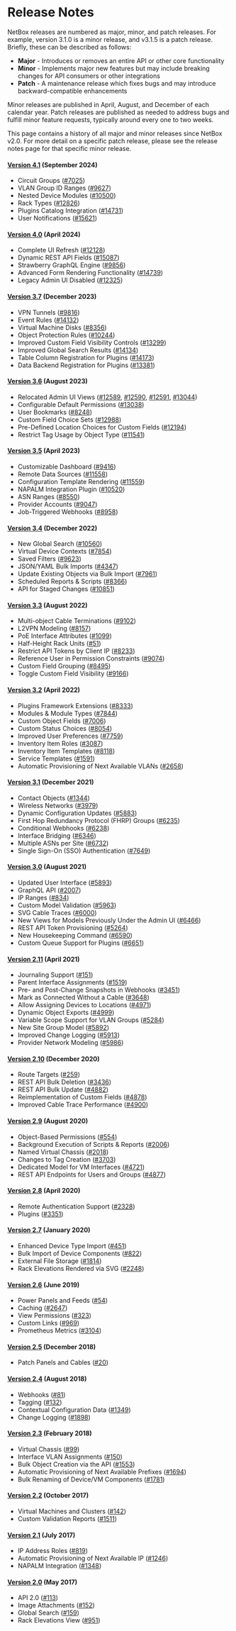# Release Notes

NetBox releases are numbered as major, minor, and patch releases. For example, version 3.1.0 is a minor release, and v3.1.5 is a patch release. Briefly, these can be described as follows:

* **Major** - Introduces or removes an entire API or other core functionality
* **Minor** - Implements major new features but may include breaking changes for API consumers or other integrations
* **Patch** - A maintenance release which fixes bugs and may introduce backward-compatible enhancements

Minor releases are published in April, August, and December of each calendar year. Patch releases are published as needed to address bugs and fulfill minor feature requests, typically around every one to two weeks.

This page contains a history of all major and minor releases since NetBox v2.0. For more detail on a specific patch release, please see the release notes page for that specific minor release.

#### [Version 4.1](./version-4.1.md) (September 2024)

* Circuit Groups ([#7025](https://github.com/netbox-community/netbox/issues/7025))
* VLAN Group ID Ranges ([#9627](https://github.com/netbox-community/netbox/issues/9627))
* Nested Device Modules ([#10500](https://github.com/netbox-community/netbox/issues/10500))
* Rack Types ([#12826](https://github.com/netbox-community/netbox/issues/12826))
* Plugins Catalog Integration ([#14731](https://github.com/netbox-community/netbox/issues/14731))
* User Notifications ([#15621](https://github.com/netbox-community/netbox/issues/15621))

#### [Version 4.0](./version-4.0.md) (April 2024)

* Complete UI Refresh ([#12128](https://github.com/netbox-community/netbox/issues/12128))
* Dynamic REST API Fields ([#15087](https://github.com/netbox-community/netbox/issues/15087))
* Strawberry GraphQL Engine ([#9856](https://github.com/netbox-community/netbox/issues/9856))
* Advanced Form Rendering Functionality ([#14739](https://github.com/netbox-community/netbox/issues/14739))
* Legacy Admin UI Disabled ([#12325](https://github.com/netbox-community/netbox/issues/12325))

#### [Version 3.7](./version-3.7.md) (December 2023)

* VPN Tunnels ([#9816](https://github.com/netbox-community/netbox/issues/9816))
* Event Rules ([#14132](https://github.com/netbox-community/netbox/issues/14132))
* Virtual Machine Disks ([#8356](https://github.com/netbox-community/netbox/issues/8356))
* Object Protection Rules ([#10244](https://github.com/netbox-community/netbox/issues/10244))
* Improved Custom Field Visibility Controls ([#13299](https://github.com/netbox-community/netbox/issues/13299))
* Improved Global Search Results ([#14134](https://github.com/netbox-community/netbox/issues/14134))
* Table Column Registration for Plugins ([#14173](https://github.com/netbox-community/netbox/issues/14173))
* Data Backend Registration for Plugins ([#13381](https://github.com/netbox-community/netbox/issues/13381))

#### [Version 3.6](./version-3.6.md) (August 2023)

* Relocated Admin UI Views ([#12589](https://github.com/netbox-community/netbox/issues/12589), [#12590](https://github.com/netbox-community/netbox/issues/12590), [#12591](https://github.com/netbox-community/netbox/issues/12591), [#13044](https://github.com/netbox-community/netbox/issues/13044))
* Configurable Default Permissions ([#13038](https://github.com/netbox-community/netbox/issues/13038))
* User Bookmarks ([#8248](https://github.com/netbox-community/netbox/issues/8248))
* Custom Field Choice Sets ([#12988](https://github.com/netbox-community/netbox/issues/12988))
* Pre-Defined Location Choices for Custom Fields ([#12194](https://github.com/netbox-community/netbox/issues/12194))
* Restrict Tag Usage by Object Type ([#11541](https://github.com/netbox-community/netbox/issues/11541))

#### [Version 3.5](./version-3.5.md) (April 2023)

* Customizable Dashboard ([#9416](https://github.com/netbox-community/netbox/issues/9416))
* Remote Data Sources ([#11558](https://github.com/netbox-community/netbox/issues/11558))
* Configuration Template Rendering ([#11559](https://github.com/netbox-community/netbox/issues/11559))
* NAPALM Integration Plugin ([#10520](https://github.com/netbox-community/netbox/issues/10520))
* ASN Ranges ([#8550](https://github.com/netbox-community/netbox/issues/8550))
* Provider Accounts ([#9047](https://github.com/netbox-community/netbox/issues/9047))
* Job-Triggered Webhooks  ([#8958](https://github.com/netbox-community/netbox/issues/8958))

#### [Version 3.4](./version-3.4.md) (December 2022)

* New Global Search ([#10560](https://github.com/netbox-community/netbox/issues/10560))
* Virtual Device Contexts ([#7854](https://github.com/netbox-community/netbox/issues/7854))
* Saved Filters ([#9623](https://github.com/netbox-community/netbox/issues/9623))
* JSON/YAML Bulk Imports ([#4347](https://github.com/netbox-community/netbox/issues/4347))
* Update Existing Objects via Bulk Import ([#7961](https://github.com/netbox-community/netbox/issues/7961))
* Scheduled Reports & Scripts ([#8366](https://github.com/netbox-community/netbox/issues/8366))
* API for Staged Changes ([#10851](https://github.com/netbox-community/netbox/issues/10851))

#### [Version 3.3](./version-3.3.md) (August 2022)

* Multi-object Cable Terminations ([#9102](https://github.com/netbox-community/netbox/issues/9102))
* L2VPN Modeling ([#8157](https://github.com/netbox-community/netbox/issues/8157))
* PoE Interface Attributes ([#1099](https://github.com/netbox-community/netbox/issues/1099))
* Half-Height Rack Units ([#51](https://github.com/netbox-community/netbox/issues/51))
* Restrict API Tokens by Client IP ([#8233](https://github.com/netbox-community/netbox/issues/8233))
* Reference User in Permission Constraints ([#9074](https://github.com/netbox-community/netbox/issues/9074))
* Custom Field Grouping ([#8495](https://github.com/netbox-community/netbox/issues/8495))
* Toggle Custom Field Visibility ([#9166](https://github.com/netbox-community/netbox/issues/9166))

#### [Version 3.2](./version-3.2.md) (April 2022)

* Plugins Framework Extensions ([#8333](https://github.com/netbox-community/netbox/issues/8333))
* Modules & Module Types ([#7844](https://github.com/netbox-community/netbox/issues/7844))
* Custom Object Fields ([#7006](https://github.com/netbox-community/netbox/issues/7006))
* Custom Status Choices ([#8054](https://github.com/netbox-community/netbox/issues/8054))
* Improved User Preferences ([#7759](https://github.com/netbox-community/netbox/issues/7759))
* Inventory Item Roles ([#3087](https://github.com/netbox-community/netbox/issues/3087))
* Inventory Item Templates ([#8118](https://github.com/netbox-community/netbox/issues/8118))
* Service Templates ([#1591](https://github.com/netbox-community/netbox/issues/1591))
* Automatic Provisioning of Next Available VLANs ([#2658](https://github.com/netbox-community/netbox/issues/2658))

#### [Version 3.1](./version-3.1.md) (December 2021)

* Contact Objects ([#1344](https://github.com/netbox-community/netbox/issues/1344))
* Wireless Networks ([#3979](https://github.com/netbox-community/netbox/issues/3979))
* Dynamic Configuration Updates ([#5883](https://github.com/netbox-community/netbox/issues/5883))
* First Hop Redundancy Protocol (FHRP) Groups ([#6235](https://github.com/netbox-community/netbox/issues/6235))
* Conditional Webhooks ([#6238](https://github.com/netbox-community/netbox/issues/6238))
* Interface Bridging ([#6346](https://github.com/netbox-community/netbox/issues/6346))
* Multiple ASNs per Site ([#6732](https://github.com/netbox-community/netbox/issues/6732))
* Single Sign-On (SSO) Authentication ([#7649](https://github.com/netbox-community/netbox/issues/7649))

#### [Version 3.0](./version-3.0.md) (August 2021)

* Updated User Interface ([#5893](https://github.com/netbox-community/netbox/issues/5893))
* GraphQL API ([#2007](https://github.com/netbox-community/netbox/issues/2007))
* IP Ranges ([#834](https://github.com/netbox-community/netbox/issues/834))
* Custom Model Validation ([#5963](https://github.com/netbox-community/netbox/issues/5963))
* SVG Cable Traces ([#6000](https://github.com/netbox-community/netbox/issues/6000))
* New Views for Models Previously Under the Admin UI ([#6466](https://github.com/netbox-community/netbox/issues/6466))
* REST API Token Provisioning ([#5264](https://github.com/netbox-community/netbox/issues/5264))
* New Housekeeping Command ([#6590](https://github.com/netbox-community/netbox/issues/6590))
* Custom Queue Support for Plugins ([#6651](https://github.com/netbox-community/netbox/issues/6651))

#### [Version 2.11](./version-2.11.md) (April 2021)

* Journaling Support ([#151](https://github.com/netbox-community/netbox/issues/151))
* Parent Interface Assignments ([#1519](https://github.com/netbox-community/netbox/issues/1519))
* Pre- and Post-Change Snapshots in Webhooks ([#3451](https://github.com/netbox-community/netbox/issues/3451))
* Mark as Connected Without a Cable ([#3648](https://github.com/netbox-community/netbox/issues/3648))
* Allow Assigning Devices to Locations ([#4971](https://github.com/netbox-community/netbox/issues/4971))
* Dynamic Object Exports ([#4999](https://github.com/netbox-community/netbox/issues/4999))
* Variable Scope Support for VLAN Groups ([#5284](https://github.com/netbox-community/netbox/issues/5284))
* New Site Group Model ([#5892](https://github.com/netbox-community/netbox/issues/5892))
* Improved Change Logging ([#5913](https://github.com/netbox-community/netbox/issues/5913))
* Provider Network Modeling ([#5986](https://github.com/netbox-community/netbox/issues/5986))

#### [Version 2.10](./version-2.10.md) (December 2020)

* Route Targets ([#259](https://github.com/netbox-community/netbox/issues/259))
* REST API Bulk Deletion ([#3436](https://github.com/netbox-community/netbox/issues/3436))
* REST API Bulk Update ([#4882](https://github.com/netbox-community/netbox/issues/4882))
* Reimplementation of Custom Fields ([#4878](https://github.com/netbox-community/netbox/issues/4878))
* Improved Cable Trace Performance ([#4900](https://github.com/netbox-community/netbox/issues/4900))

#### [Version 2.9](./version-2.9.md) (August 2020)

* Object-Based Permissions ([#554](https://github.com/netbox-community/netbox/issues/554))
* Background Execution of Scripts & Reports ([#2006](https://github.com/netbox-community/netbox/issues/2006))
* Named Virtual Chassis ([#2018](https://github.com/netbox-community/netbox/issues/2018))
* Changes to Tag Creation ([#3703](https://github.com/netbox-community/netbox/issues/3703))
* Dedicated Model for VM Interfaces ([#4721](https://github.com/netbox-community/netbox/issues/4721))
* REST API Endpoints for Users and Groups ([#4877](https://github.com/netbox-community/netbox/issues/4877))

#### [Version 2.8](./version-2.8.md) (April 2020)

* Remote Authentication Support ([#2328](https://github.com/netbox-community/netbox/issues/2328))
* Plugins ([#3351](https://github.com/netbox-community/netbox/issues/3351))

#### [Version 2.7](./version-2.7.md) (January 2020)

* Enhanced Device Type Import ([#451](https://github.com/netbox-community/netbox/issues/451))
* Bulk Import of Device Components ([#822](https://github.com/netbox-community/netbox/issues/822))
* External File Storage ([#1814](https://github.com/netbox-community/netbox/issues/1814))
* Rack Elevations Rendered via SVG ([#2248](https://github.com/netbox-community/netbox/issues/2248))

#### [Version 2.6](./version-2.6.md) (June 2019)

* Power Panels and Feeds ([#54](https://github.com/netbox-community/netbox/issues/54))
* Caching ([#2647](https://github.com/netbox-community/netbox/issues/2647))
* View Permissions ([#323](https://github.com/netbox-community/netbox/issues/323))
* Custom Links ([#969](https://github.com/netbox-community/netbox/issues/969))
* Prometheus Metrics ([#3104](https://github.com/netbox-community/netbox/issues/3104))

#### [Version 2.5](./version-2.5.md) (December 2018)

* Patch Panels and Cables ([#20](https://github.com/netbox-community/netbox/issues/20))

#### [Version 2.4](./version-2.4.md) (August 2018)

* Webhooks ([#81](https://github.com/netbox-community/netbox/issues/81))
* Tagging ([#132](https://github.com/netbox-community/netbox/issues/132))
* Contextual Configuration Data ([#1349](https://github.com/netbox-community/netbox/issues/1349))
* Change Logging ([#1898](https://github.com/netbox-community/netbox/issues/1898))

#### [Version 2.3](./version-2.3.md) (February 2018)

* Virtual Chassis ([#99](https://github.com/netbox-community/netbox/issues/99))
* Interface VLAN Assignments ([#150](https://github.com/netbox-community/netbox/issues/150))
* Bulk Object Creation via the API ([#1553](https://github.com/netbox-community/netbox/issues/1553))
* Automatic Provisioning of Next Available Prefixes ([#1694](https://github.com/netbox-community/netbox/issues/1694))
* Bulk Renaming of Device/VM Components ([#1781](https://github.com/netbox-community/netbox/issues/1781))

#### [Version 2.2](./version-2.2.md) (October 2017)

* Virtual Machines and Clusters ([#142](https://github.com/netbox-community/netbox/issues/142))
* Custom Validation Reports ([#1511](https://github.com/netbox-community/netbox/issues/1511))

#### [Version 2.1](./version-2.1.md) (July 2017)

* IP Address Roles ([#819](https://github.com/netbox-community/netbox/issues/819))
* Automatic Provisioning of Next Available IP ([#1246](https://github.com/netbox-community/netbox/issues/1246))
* NAPALM Integration ([#1348](https://github.com/netbox-community/netbox/issues/1348))

#### [Version 2.0](./version-2.0.md) (May 2017)

* API 2.0 ([#113](https://github.com/netbox-community/netbox/issues/113))
* Image Attachments ([#152](https://github.com/netbox-community/netbox/issues/152))
* Global Search ([#159](https://github.com/netbox-community/netbox/issues/159))
* Rack Elevations View ([#951](https://github.com/netbox-community/netbox/issues/951))
